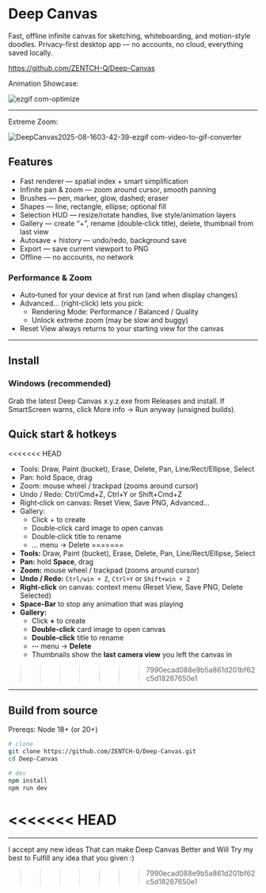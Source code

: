 # Deep Canvas

Fast, offline infinite canvas for sketching, whiteboarding, and motion-style doodles.
Privacy-first desktop app — no accounts, no cloud, everything saved locally.

https://github.com/ZENTCH-Q/Deep-Canvas

Animation Showcase:

![ezgif com-optimize](https://github.com/user-attachments/assets/2e5f2db3-d912-4813-b81c-9ea00ab305c2)

---
Extreme Zoom:

![DeepCanvas2025-08-1603-42-39-ezgif com-video-to-gif-converter](https://github.com/user-attachments/assets/5af8d46b-5c67-4f8d-b4d6-d52f24cc0758)

## Features

- Fast renderer — spatial index + smart simplification
- Infinite pan & zoom — zoom around cursor, smooth panning
- Brushes — pen, marker, glow, dashed; eraser
- Shapes — line, rectangle, ellipse; optional fill
- Selection HUD — resize/rotate handles, live style/animation layers
- Gallery — create “+”, rename (double‑click title), delete, thumbnail from last view
- Autosave + history — undo/redo, background save
- Export — save current viewport to PNG
- Offline — no accounts, no network

### Performance & Zoom
- Auto‑tuned for your device at first run (and when display changes)
- Advanced… (right‑click) lets you pick:
  - Rendering Mode: Performance / Balanced / Quality
  - Unlock extreme zoom (may be slow and buggy)
- Reset View always returns to your starting view for the canvas

---

## Install

### Windows (recommended)
Grab the latest Deep Canvas x.y.z.exe from Releases and install.
If SmartScreen warns, click More info → Run anyway (unsigned builds).

## Quick start & hotkeys

<<<<<<< HEAD
- Tools: Draw, Paint (bucket), Erase, Delete, Pan, Line/Rect/Ellipse, Select
- Pan: hold Space, drag
- Zoom: mouse wheel / trackpad (zooms around cursor)
- Undo / Redo: Ctrl/Cmd+Z, Ctrl+Y or Shift+Cmd+Z
- Right‑click on canvas: Reset View, Save PNG, Advanced…
- Gallery:
  - Click + to create
  - Double‑click card image to open canvas
  - Double‑click title to rename
  - … menu → Delete
=======
- **Tools:** Draw, Paint (bucket), Erase, Delete, Pan, Line/Rect/Ellipse, Select
- **Pan:** hold **Space**, drag
- **Zoom:** mouse wheel / trackpad (zooms around cursor)
- **Undo / Redo:** `Ctrl/win + Z`, `Ctrl+Y` or `Shift+win + Z`
- **Right-click** on canvas: context menu (Reset View, Save PNG, Delete Selected)
- **Space-Bar** to stop any animation that was playing
- **Gallery:**
  - Click **+** to create
  - **Double-click** card image to open canvas
  - **Double-click** title to rename
  - **⋯** menu → **Delete**
  - Thumbnails show the **last camera view** you left the canvas in
>>>>>>> 7990ecad088e9b5a861d201bf62c5d18287650e1

---

## Build from source

Prereqs: Node 18+ (or 20+)

```bash
# clone
git clone https://github.com/ZENTCH-Q/Deep-Canvas.git
cd Deep-Canvas

# dev
npm install
npm run dev
```
<<<<<<< HEAD
=======
---
I accept any new ideas That can make Deep Canvas Better and Will Try my best to Fulfill any idea that you given :)
>>>>>>> 7990ecad088e9b5a861d201bf62c5d18287650e1
